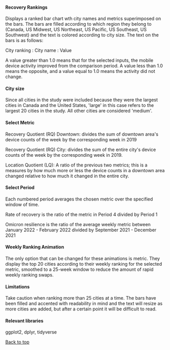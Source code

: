 #### Recovery Rankings
Displays a ranked bar chart wth city names and metrics superimposed on the bars. The bars are filled according to which region they belong to (Canada, US Midwest, US Northeast, US Pacific, US Southeast, US Southwest) and the text is colored according to city size. The text on the bars is as follows: 

City ranking : City name : Value

A value greater than 1.0 means that for the selected inputs, the mobile device activity improved from the comparison period. A value less than 1.0 means the opposite, and a value equal to 1.0 means the activity did not change. 
#### City size
Since all cities in the study were included because they were the largest cities in Canada and the United States, 'large' in this case refers to the largest 20 cities in the study. All other cities are considered 'medium'. 

#### Select Metric
Recovery Quotient (RQ) Downtown: divides the sum of downtown area's device counts of the week by the corresponding week in 2019

Recovery Quotient (RQ) City: divides the sum of the entire city's device counts of the week by the corresponding week in 2019.

Location Quotient (LQ): A ratio of the previous two metrics; this is a measures by how much more or less the device counts in a downtown area changed relative to how much it changed in the entire city.

#### Select Period

Each numbered period averages the chosen metric over the specified window of time. 

Rate of recovery is the ratio of the metric in Period 4 divided by Period 1

Omicron resilience is the ratio of the average weekly metric between January 2022 - February 2022 divided by September 2021 - December 2021
#### Weekly Ranking Animation
The only option that can be changed for these animations is metric. They display the top 20 cities according to their weekly ranking for the selected metric, smoothed to a 25-week window to reduce the amount of rapid weekly ranking swaps. 
#### Limitations
Take caution when ranking more than 25 cities at a time. The bars have been filled and accented with readability in mind and the text will resize as more cities are added, but after a certain point it will be difficult to read. 
#### Relevant libraries
ggplot2, dplyr, tidyverse

[Back to top](#)
